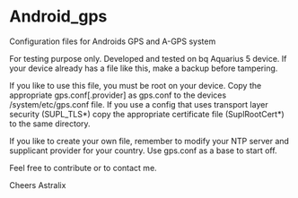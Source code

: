 Android_gps
===========

Configuration files for Androids GPS and A-GPS system

For testing purpose only. Developed and tested on bq Aquarius 5 device.
If your device already has a file like this, make a backup before tampering.

If you like to use this file, you must be root on your device.
Copy the appropriate gps.conf[.provider] as gps.conf to the devices /system/etc/gps.conf file.
If you use a config that uses transport layer security (SUPL_TLS*) copy the appropriate certificate file (SuplRootCert*) to the same directory.

If you like to create your own file, remember to modify your NTP server and supplicant provider for your country. Use gps.conf as a base to start off. 

Feel free to contribute or to contact me.

Cheers
 Astralix
